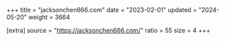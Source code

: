 +++
title = "jacksonchen666.com"
date = "2023-02-01"
updated = "2024-05-20"
weight = 3664

[extra]
source = "https://jacksonchen666.com/"
ratio = 55
size = 4
+++
